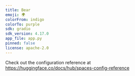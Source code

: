 ```yaml
---
title: Bear
emoji: 🌍
colorFrom: indigo
colorTo: purple
sdk: gradio
sdk_version: 4.17.0
app_file: app.py
pinned: false
license: apache-2.0
---
```


Check out the configuration reference at https://huggingface.co/docs/hub/spaces-config-reference
